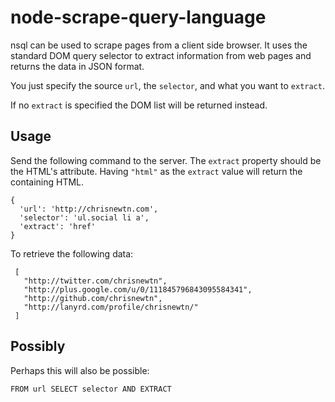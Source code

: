 node-scrape-query-language
==========================

nsql can be used to scrape pages from a client side browser. It uses the standard 
DOM query selector to extract information from web pages and returns the data in JSON 
format.

You just specify the source `url`, the `selector`, and what you want to `extract`.

If no `extract` is specified the DOM list will be returned instead.

Usage
-----

Send the following command to the server. The `extract` property should be the HTML's 
attribute. Having `"html"` as the `extract` value will return the containing HTML.

```
{
  'url': 'http://chrisnewtn.com',
  'selector': 'ul.social li a',
  'extract': 'href'
}
```

To retrieve the following data:

```
 [
   "http://twitter.com/chrisnewtn",
   "http://plus.google.com/u/0/111845796843095584341",
   "http://github.com/chrisnewtn",
   "http://lanyrd.com/profile/chrisnewtn/"
 ]
```

Possibly
--------

Perhaps this will also be possible:  

`FROM url SELECT selector AND EXTRACT`
